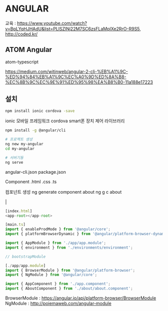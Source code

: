 # ANGULAR

교육 : <https://www.youtube.com/watch?v=BpLYqHJHAdU&list=PLlSZlNj22M7SC6zsFLaMplXe2RrO-R9S5>, <http://coded.kr/>

## ATOM Angular

atom-typescript

<https://medium.com/witinweb/angular-2-cli-%EB%A1%9C-%ED%94%84%EB%A1%9C%EC%A0%9D%ED%8A%B8-%EC%8B%9C%EC%9E%91%ED%95%98%EA%B8%B0-11a188e17223>

## 설치

```bash
npm install ionic cordova -save
```

ionic 모바일 프레임워크
cordova smart폰 장치 제어 라이브러리

```bash
npm install -g @angular/cli

# 프로젝트 생성
ng new my-angular
cd my-angular

# 서버기동
ng serve
```

angular-cli.json
package.json

Component
.html .css .ts

컴포넌트 생성
ng generate component about
ng g c about

|

```js
[index.html]
<app-root></app-root>
```

```js
[main.ts]
import { enableProdMode } from '@angular/core';
import { platformBrowserDynamic } from '@angular/platform-browser-dynamic';

import { AppModule } from './app/app.module';
import { environment } from './environments/environment';

// bootstrapModule
```

```js
[./app/app.module]
import { BrowserModule } from '@angular/platform-browser';
import { NgModule } from '@angular/core';

import { AppComponent } from './app.component';
import { AboutComponent } from './about/about.component';
```

BrowserModule : <https://angular.io/api/platform-browser/BrowserModule>
NgModule : <http://poiemaweb.com/angular-module>